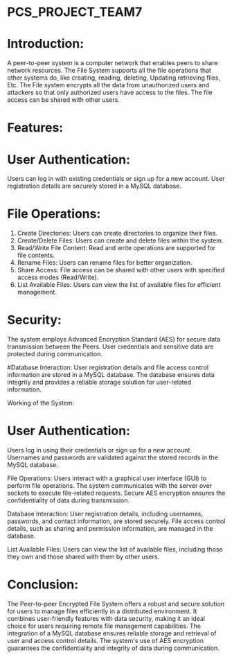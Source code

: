 # PCS_PROJECT_TEAM7

# Introduction:

A peer-to-peer system is a computer network that enables peers to share network resources. The File System supports all the file operations that other systems do, like creating, reading, deleting, Updating retrieving files, Etc. The File system encrypts all the data from unauthorized users and attackers so that only authorized users have access to the files. The file access can be shared with other users.

# Features:

# User Authentication:
Users can log in with existing credentials or sign up for a new account.
User registration details are securely stored in a MySQL database.

# File Operations:

1. Create Directories: Users can create directories to organize their files.
2. Create/Delete Files: Users can create and delete files within the system.
3. Read/Write File Content: Read and write operations are supported for file contents.
4. Rename Files: Users can rename files for better organization.
5. Share Access: File access can be shared with other users with specified access modes (Read/Write).
6. List Available Files: Users can view the list of available files for efficient management.

# Security:
The system employs Advanced Encryption Standard (AES) for secure data transmission between the Peers.
User credentials and sensitive data are protected during communication.

#Database Interaction:
User registration details and file access control information are stored in a MySQL database.
The database ensures data integrity and provides a reliable storage solution for user-related information.

Working of the System:
# User Authentication:
Users log in using their credentials or sign up for a new account.
Usernames and passwords are validated against the stored records in the MySQL database.

File Operations:
Users interact with a graphical user interface (GUI) to perform file operations.
The system communicates with the server over sockets to execute file-related requests.
Secure AES encryption ensures the confidentiality of data during transmission.

Database Interaction:
User registration details, including usernames, passwords, and contact information, are stored securely.
File access control details, such as sharing and permission information, are managed in the database.

List Available Files:
Users can view the list of available files, including those they own and those shared with them by other users.

# Conclusion:
The Peer-to-peer Encrypted File System offers a robust and secure solution for users to manage files efficiently in a distributed environment. It combines user-friendly features with data security, making it an ideal choice for users requiring remote file management capabilities. The integration of a MySQL database ensures reliable storage and retrieval of user and access control details. The system's use of AES encryption guarantees the confidentiality and integrity of data during communication.
